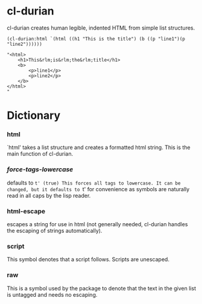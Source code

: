 # cl-durian
cl-durian creates human legible, indented HTML from simple list structures.
```
(cl-durian:html `(html ((h1 "This is the title") (b ((p "line1")(p "line2"))))))

"<html>
    <h1>This&rlm;is&rlm;the&rlm;title</h1>
    <b>
        <p>line1</p>
        <p>line2</p>
    </b>
</html>
"
```
# Dictionary
### html
`html' takes a list structure and creates a formatted html string. This is the main function of cl-durian.
### *force-tags-lowercase*
defaults to `t' (true)
This forces all tags to lowercase. It can be changed, but it defaults to `t' for convenience as symbols are naturally read in all caps by the lisp reader.
### html-escape
escapes a string for use in html (not generally needed, cl-durian handles the escaping of strings automatically).
### script
This symbol denotes that a script follows. Scripts are unescaped.
### raw
This is a symbol used by the package to denote that the text in the given list is untagged and needs no escaping.
